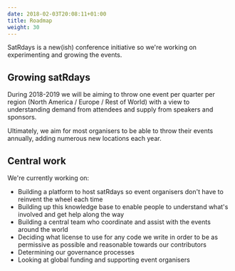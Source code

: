 ```yaml
---
date: 2018-02-03T20:08:11+01:00
title: Roadmap
weight: 30
---
```


SatRdays is a new(ish) conference initiative so we're working on experimenting and growing the events.

## Growing satRdays
During 2018-2019 we will be aiming to throw one event per quarter per region (North America / Europe / Rest of World) with a view to understanding demand from attendees and supply from speakers and sponsors. 

Ultimately, we aim for most organisers to be able to throw their events annually, adding numerous new locations each year.

## Central work
We're currently working on:

- Building a platform to host satRdays so event organisers don't have to reinvent the wheel each time
- Building up this knowledge base to enable people to understand what's involved and get help along the way
- Building a central team who coordinate and assist with the events around the world
- Deciding what license to use for any code we write in order to be as permissive as possible and reasonable towards our contributors
- Determining our governance processes
- Looking at global funding and supporting event organisers
